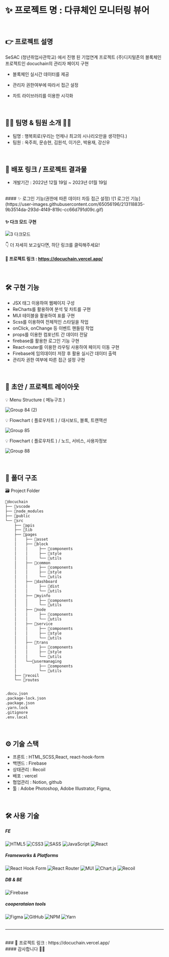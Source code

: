 # ✨ 프로젝트 명 : 다큐체인 모니터링 뷰어
<br />

## 👉 프로젝트 설명

SeSAC (청년취업사관학교) 에서 진행 된 기업연계 프로젝트 (주)디지털존의 블록체인 프로젝트인 docuchain의 관리자 페이지 구현
<br>
- 블록체인 실시간 데이터를 제공 

- 관리자 권한여부에 따라서 접근 설정

- 차트 라이브러리를 이용한 시각화
<br />

## 👩‍💻 팀명 & 팀원 소개 👨‍💻
- 팀명 : 행복회로(우리는 언제나 최고의 시나리오만을 생각한다.)
- 팀원 : 옥주희, 문승현, 김원석, 이가은, 박용재, 강신우
<br>

## 🔗 배포 링크 / 프로젝트 결과물
- 개발기간 : 2022년 12월 19일 ~ 2023년 01월 19일
<br>
#### ✨ 로그인 기능(권한에 따른 데이터 차등 접근 설정)
![1  로그인 기능](https://user-images.githubusercontent.com/65056196/213118835-9b3514da-293d-4f49-819c-cc66d791d09c.gif)
<br>

#### ✨ 다크 모드 구현
![3 다크모드](https://user-images.githubusercontent.com/65056196/213120791-bc22ae2f-2ce0-43e7-a735-182f3fdf08aa.gif)
<br>

👇 더 자세히 보고싶다면, 하단 링크를 클릭해주세요!
#### 🔗 프로젝트 링크 : https://docuchain.vercel.app/
<br>

## 🛠 구현 기능
- JSX 태그 이용하여 웹페이지 구성<br>
- ReCharts를 활용하여 분석 및 차트를 구현<br>
- MUI 테이블을 활용하여 표를 구현<br>
- Scss를 이용하여 전체적인 스타일을 작업<br>
- onClick, onChange 등 이벤트 핸들링 작업<br>
- props를 이용한 컴포넌트 간 데이터 전달<br>
- firebase를 활용한 로그인 기능 구현<br>
- React-router를 이용한 라우팅 사용하여 페이지 이동 구현<br>
- Firebase에 임의데이터 저장 후 활용 실시간 데이터 출력<br>
- 관리자 권한 여부에 따른 접근 설정 구현<br>
<br>

## 📑 초안 / 프로젝트 레이아웃

💡 Menu Structure ( 메뉴구조 )

![Group 84 (2)](https://user-images.githubusercontent.com/47172522/212784521-92486105-86b2-4d1b-acee-88eccb3025e0.jpg)

💡 Flowchart ( 플로우차트 ) / 대시보드, 블록, 트랜잭션

![Group 85](https://user-images.githubusercontent.com/47172522/212784787-b66d87c3-afb9-42f0-b9c7-9e24b593a438.jpg)

💡 Flowchart ( 플로우차트 ) / 노드, 서비스, 사용자정보

![Group 88](https://user-images.githubusercontent.com/47172522/212784984-51a556fd-db29-4f57-935a-b1a3dc992f3f.jpg)

<br>

## 📁 폴더 구조

🗃 Project Folder

```bash
📁docuchain
├── 📁vscode
├── 📁node_modules
├── 📁public
└── 📁src
    ├── 📁apis
    ├── 📁lib
    ├── 📁pages
    │    ├── 📁asset
    │    ├── 📁block
    │    │     ├── 📁components
    │    │     ├── 📁style
    │    │     └── 📁utils
    │    ├── 📁common
    │    │     ├── 📁components
    │    │     ├── 📁style
    │    │     └── 📁utils
    │    ├── 📁dashboard
    │    │     ├── 📁dist
    │    │     └── 📁utils
    │    ├── 📁myinfo
    │    │     ├── 📁components
    │    │     └── 📁utils
    │    ├── 📁node
    │    │     ├── 📁components
    │    │     └── 📁utils
    │    ├── 📁service
    │    │     ├── 📁components
    │    │     ├── 📁style
    │    │     └── 📁utils
    │    ├── 📁trans
    │    │     ├── 📁components
    │    │     ├── 📁style
    │    │     └── 📁utils
    │    └──📁usermanaging
    │          ├── 📁components
    │          └── 📁utils
    ├── 📁recoil
    └── 📁routes


.docu.json
.package-lock.json
.package.json
.yarn.lock
.gitignore
.env.local
```

<br>

## ⚙ 기술 스택

- 프론트 : HTML,SCSS,React, react-hook-form
- 백엔드 : Firebase
- 상태관리 : Recoil
- 배포 : vercel
- 협업관리 : Notion, github
- 툴 : Adobe Photoshop, Adobe Illustrator, Figma,
<br>

## 🛠 사용 기술
##### FE
![HTML5](https://img.shields.io/badge/html5-%23E34F26.svg?style=for-the-badge&logo=html5&logoColor=white)
![CSS3](https://img.shields.io/badge/css3-%231572B6.svg?style=for-the-badge&logo=css3&logoColor=white)
![SASS](https://img.shields.io/badge/SASS-hotpink.svg?style=for-the-badge&logo=SASS&logoColor=white)
![JavaScript](https://img.shields.io/badge/javascript-%23323330.svg?style=for-the-badge&logo=javascript&logoColor=%23F7DF1E)
![React](https://img.shields.io/badge/react-%2320232a.svg?style=for-the-badge&logo=react&logoColor=%2361DAFB)
<br>
##### Frameworks & Platforms 
![React Hook Form](https://img.shields.io/badge/React%20Hook%20Form-%23EC5990.svg?style=for-the-badge&logo=reacthookform&logoColor=white)
![React Router](https://img.shields.io/badge/React_Router-CA4245?style=for-the-badge&logo=react-router&logoColor=white)
![MUI](https://img.shields.io/badge/MUI-%230081CB.svg?style=for-the-badge&logo=mui&logoColor=white)
![Chart.js](https://img.shields.io/badge/chart.js-F5788D.svg?style=for-the-badge&logo=chart.js&logoColor=white)
![Recoil](https://img.shields.io/badge/Recoil-black.svg?style=for-the-badge&logo=Recoil&logoColor=white)
##### DB & BE
![Firebase](https://img.shields.io/badge/firebase-%23039BE5.svg?style=for-the-badge&logo=firebase)
<br>
##### cooperataion tools
![Figma](https://img.shields.io/badge/figma-%23F24E1E.svg?style=for-the-badge&logo=figma&logoColor=white)
![GitHub](https://img.shields.io/badge/github-%23121011.svg?style=for-the-badge&logo=github&logoColor=white)
![NPM](https://img.shields.io/badge/NPM-%23000000.svg?style=for-the-badge&logo=npm&logoColor=white)
![Yarn](https://img.shields.io/badge/yarn-%232C8EBB.svg?style=for-the-badge&logo=yarn&logoColor=white)
<br>
<br>
<hr />
<br>
### 🔗 프로젝트 링크 : https://docuchain.vercel.app/
<br>
#### 감사합니다 🙏🏻
